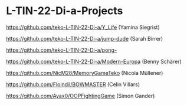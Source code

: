 # L-TIN-22-Di-a-Projects

https://github.com/teko-L-TIN-22-Di-a/Y_Life (Yamina Siegrist)

https://github.com/teko-L-TIN-22-Di-a/jump-dude (Sarah Birrer)

https://github.com/teko-L-TIN-22-Di-a/pong-

https://github.com/teko-L-TIN-22-Di-a/Modern-Europa (Benny Schärer)

https://github.com/NicM28/MemoryGameTeko (Nicola Müllener)

https://github.com/Floindil/BOWMASTER (Celin Villars)

https://github.com/Ayax0/OOPFightingGame (Simon Gander)
